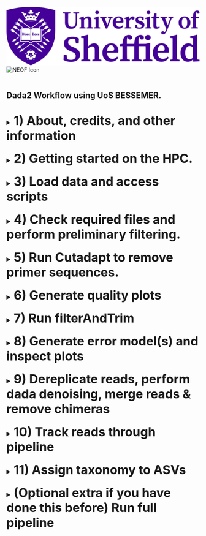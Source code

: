 <img src="images/shef_logo.png"
     alt="Sheffield University Icon"
     style="left; margin-right: 5px;" />
<img src="images/NEOF.png"
    alt="NEOF Icon"
    style="left; margin-right: 10px;" />
<br>
<br>
## Dada2 Workflow using UoS BESSEMER.
<br>
<font size="4">
<details><summary><font size="6"><b>1) About, credits, and other information</b></font></summary>
  <br>
  <br>
  This HPC tutorial is based largely upon the dada2 (v.1.8) tutorial published by
  Benjamin Callahan on the dada2 GitHub page
  (https://benjjneb.github.io/dada2/tutorial_1_8.html).

  The core of the data processing is identical to that in the above, with modifications
  to allow it to be easily run on a remote HPC system.

  Whilst it has been written for use with The University of Sheffield's
  [BESSEMER](https://docs.hpc.shef.ac.uk/en/latest/bessemer/index.html) system,
  the below should be applicable to any GNU/Linux based HPC system, with
  appropriate modification (your mileage may vary).

  Code which the user (that's you) must run is highlighted in a code block like this:
  ```
  I am code - you must run me
  ```
  Sometimes the desired output from a command is included in the code block as a comment.
  For example:
  ```
  Running this command
  # Should produce this output
  ```

  Filepaths within normal text are within single quote marks, like this:

  '/home/user/a_file_path'
  <br><br>
  Contact: Katy Maher //  kathryn.maher@sheffield.ac.uk
  </details>
<br>
<details><summary><font size="6"><b>2) Getting started on the HPC.</b></font></summary>
  <br>
  <br>
  <font size="4"><b>2.1) Access the HPC</b></font>
  <br>
  To access the BESSEMER high-performance computer (HPC) you must be connected
  to the university network - this can be achieved remotely by using the
  virtual private network (VPN) service.

  [Please see the university IT pages for details on how to connect to the VPN.](https://students.sheffield.ac.uk/it-services/vpn)

  Once connected to the VPN you also need to connect to the HPC using a secure shell (SSH)
  connection. This can be achieved using the command line on your system or a software package
  such as [MobaXterm](https://mobaxterm.mobatek.net/).

  [See the university pages for guidance on how to connect to the VPN](https://docs.hpc.shef.ac.uk/en/latest/hpc/index.html).

  <br>
  <font size="4"><b>2.2) Access a worker node on BESSEMER</b></font>
  <br>
  Once you have successfully logged into BESSEMER, you need to access a worker node:

  ```
  srun --pty bash -l
  ```
  You should see that the command prompt has changed from

  ```
  [<user>@bessemer-login2 ~]$
  ```
  to
  ```
  [<user>@bessemer-node001 ~]$
  ```
  ...where \<user\> is your The University of Sheffield (TUoS) IT username.

  
  <br>
  <font size="4"><b>2.3) Load the Genomics Software Repository</b></font>
  <br>
  The Genomics Software Repository contains several pre-loaded pieces of software
  useful for a range of genomics-based analyses, including this one.
  
  Type:
  ```
  source ~/.bash_profile
  ```
  
  Did you receive the following message when you accessed the worker node?
  ```
  Your account is set up to use the Genomics Software Repository
  ```

  If so, you are set up and do not need to do the following step.
  If not, enter the following:
  ```
  echo -e "if [[ -e '/usr/local/extras/Genomics' ]];\nthen\n\tsource /usr/local/extras/Genomics/.bashrc\nfi" >> $HOME/.bash_profile
  ```
  ...and then re-load your profile:
  ```
  source ~/.bash_profile
  ```
  Upon re-loading, you should see the message relating to the Genomics Software Repository above.

  
  <br>
  <font size="4"><b>2.4) Set up your conda profile</b></font>
  <br>
  If you have never run conda before on the Bessemer you might have to initialise your conda, to do this type:
  
  ```
  conda init bash
  ```
  
  You will then be asked to reopen your current shell. Log out and then back into Bessemer and then continue. 
  <br>
  
  <font size="4"><b>2.5) Running scripts on the HPC cluster</b></font>
  <br>
  Each step in the following workflow consist of two separate scripts; an R script (file extension: .R)
  and a shell script (file extension: .sh).
  <br>
  The R script contains the instructions to perform the dada2 analysis and by submitting it as a
  script rather than individual commands, as you may be used to doing in RStudio, we can run lots
  of steps in succession without requiring any additional input.
  <br>
  In order to submit a job to the high performance computing (HPC) cluster we need to wrap the R script
  up in a shell script - this script requests resources and adds our job into the queue.

  An example of a pair of these scripts can be seen in the 'scripts' directory

  ```
  ls scripts/01*
  scripts/01_remove_Ns.R  scripts/01_run_remove_Ns.sh
  ```

  To add our 'remove Ns' job to the job scheduler, we would submit the shell script using 'qsub'
  (don't do this yet, simply an example).

  ```
  ## EXAMPLE, DON'T RUN
  qsub scripts/01_run_remove_Ns.sh
  ```

  We could then view the job that we have submitted to the job queue using 'squeue'.

  ```
  squeue --me

  ```

  The job will then receive the allocated resources, the task will run, and the appropriate output files generated.
  In the following workflow, since the output from a particular step is often the input for the next step, you need
  to wait for each job to finish before submitting the next.
  You have the option to provide an email address to receive a notification when each job is complete.


  <br>
  <font size="4"><b>2.6) Passing command line arguments to a script</b></font>
  <br>
  As well as running the standardised dada2 scripts there are some parameters which will be unique to you, or
  your project. For example, these might be your primer sequences or trimming parameters.<br>

  To run a script with these extra parameters (termed 'arguments') we supply them on the command line with a 'flag'.
  For example, you might supply your email address to a script using the '-E' flag as

  ```
  a_demo_script.sh -E <user>@university.ac.uk
  ```
  </details>
  <br>

  <details><summary><font size="6"><b>3) Load data and access scripts</b></font></summary>
  <br>
  <br>
  <font size="4"><b>3.1) Create a working directory and load your data</b></font>
  <br>
  You should work in the directory '/fastdata' on BESSEMER as this allows shared access to your files
  and commands, useful for troubleshooting.

  Check if you already have a directory in '/fastdata' by running the command exactly as it appears below.

  ```
  ls /fastdata/$USER
  ```

  If you receive the message
  ```
  ls: cannot access /fastdata/<user>: No such file or directory
  ```
  Then you need to create a new folder in '/fastdata' using the command exactly as it appears below:

  ```
  mkdir -m 0755 /fastdata/$USER
  ```

  Create new subdirectories to keep your scripts, data files, and R objects organised:
  ```
  mkdir /fastdata/$USER/my_project
  mkdir /fastdata/$USER/my_project/scripts
  mkdir /fastdata/$USER/my_project/raw_data
  mkdir /fastdata/$USER/my_project/working_data
  mkdir /fastdata/$USER/my_project/R_objects
  ```
  <br>
  <font size="4"><b>3.2) Required data inputs</b></font>
  <br>
  For this workflow, you need to provide the raw, paired-end DNA sequence data
  and also a suitably formatted reference database applicable to your choice of metabarcoding
  marker.
  The dada2 authors maintain some correctly formatted databases at (https://benjjneb.github.io/dada2/training.html)
  although these are (currently) only suitable for 16S markers.
  <br>
  <br>
  <font size="4"><b>3.3) Load required data onto the HPC</b></font>
  If you have sequenced your samples with NEOF, and have been notified that your data
  has been received, then you should be able to find your data on the HPC server.

  Please talk to us about where you should copy your data from.

  If, for example, your data directory was called 'NBAF_project_010122', then you would
  copy it onto your raw_data directory with the following:
  ```
  cp -r /fastdata/bo4kma_shared/NBAF_project_010122/ /fastdata/$USER/my_project/raw_data/
  ```

  Alternatively, to copy data from your personal computer onto the HPC you need to use a file transfer
  application such as 'scp' (advanced), MobaXterm, or [FileZilla](https://filezilla-project.org/).
  Ensure to copy the data into your '/fastdata/<user>my_project/raw_data folder'.

  Run 'ls' on your 'raw_data' folder and you should see something like the following
  ```
  ls raw_data
  # sample1_S1_R1_001.fq.gz
  # sample1_S1_R2_001.fq.gz
  # sample2_S2_R1_001.fq.gz
  # sample2_S2_R2_001.fq.gz
  ```
  
  Make sure that you have removed any `tar.gz` files and any files labelled unclassified, e.g. `Unclassified_R1` `Unclassified_R2` 
  <br>

  <font size="4"><b>3.4) Data file naming convention</b></font>
  <br>
  The workflow assumes that the '/fastdata/<user>my_project/raw_data' directory contains sequence data that is:

  * Paired (two files per biological sample)

  * Demultiplexed

  * FASTQ format

  * (optional, but recommended) in the compressed .gz format

  Each pair of files relating to each biological sample should ideally have the following naming convention:
  <br>
  <i>(although any convention with consistent naming of R1 and R2 files is acceptable).</i>
  ```
  <sample_ID>_S<##>_R1_001.fastq.gz

  <sample_ID>_S<##>_R2_001.fastq.gz
  ```

  Where \<sample_ID\> is a unique identifier, and S<##> is a sample number (generally assigned by the sequencer itself).

  For example, a pair of files might look like this:

  ```
  SoilGB_S01_R1_001.fastq.gz

  SoilGB_S01_R2_001.fastq.gz
  ```

  <br><br>
  <font size="4"><b>3.5) Automatic detection of file extensions</b></font>
  <br>
  The scripts below attempt to determine which are your paired 'R1' files and
  which are the paired 'R2' files automatically based on their file names. During the
  first step (N-removal), a log file named something
  like "01_run_remove_Ns.o2658422" will be generated which contains the automatically
  detected extensions.
  <br><br>
  If the extensions automatically detected are correct, you do not need to do
  anything. If they are incorrect then you can override the automatic process
  by specifying the R1 extensions (-W) and the R2 (-P) extensions.
  <br><br> This automatic detection occurs throughout the workflow but you can
  specify the extensions at steps where they are required using -W and -P if necessary.
  <br>
  <br>
  <b><font size="4">3.6) Copy the dada2 R scripts</b></font>
  <br>
  Download the scripts from this github repository and then copy them into your scripts folder. You can then delete the github download.

  ```
  git clone "https://github.com/khmaher/HPC_dada2"
  cp HPC_dada2/scripts/* /fastdata/$USER/my_project/scripts
  rm -r HPC_dada2
  ```
  <br>
  </details>
<br>
<details><summary><font size="6"><b>4) Check required files and perform preliminary filtering.</font></b></summary>
  <br>
  <br>
  <font size="4"><b>4.1) Check files and activate R environment</b></font>
  <br>
  Ensure that:

  * you are in the 'my_project' directory

  * you have the 'raw_data', 'scripts', 'working_data', and 'R objects' directories present

  * the 'raw_data' directory contains your sequence files

  * the 'scripts' directory contains the R (.R files) and shell scripts (.sh files).

  ```
  pwd
  # /fastdata/$USER/my_project

  ls
  # raw_data  scripts   working_data  R_objects

  ls raw_data/
  # raw_input_file_S01_001_R1.fastq.gz
  # raw_input_file S01_001_R2.fastq.gz
  # [.... lots more data files here....]

  ls scripts/
  #00_run_full_pipeline.sh  
  #01_remove_Ns.R
  #01_run_remove_Ns.sh
  # [.... lots more data scripts here....]


  ```
  You should also be able to load the R environment without seeing any error messages:
  ```
  source ~/.bash_profile
  conda activate /usr/local/extras/Genomics/apps/mambaforge/envs/metabarcoding
  ```
  
  You should see the environment "metabarcoding" at the start of your terminal prompt, e.g. `(metabarcoding) [USERNAME@bessemer-node001]` 
  <br>
  If any of this is missing, go back to section 3 above and double check everything.
  <br>
  <br>
  <font size="4"><b>4.2 Remove reads with Ns</b></font>
  <br>
  Dada2 requires reads which do not contain any N characters. An N may be introduced
  into a sequence read when the sequencing software is unable to confidently basecall
  that position. This will likely be a small proportion of the sequence reads in the input
  files.

  <br><br>
  To perform the N removal, submit the '01_run_remove_Ns.sh' script as shown below.
  <br><br>
  <b>The command line arguments you must supply are:</b><br>
  - the directory of raw data files (-D)
  <br><br>
  <b>Optionally, you can also supply:</b><br>
  - an email address to receive notifications (-E flag).
  - the R1 specific file extension (-W)
  - the R2 specific file extension (-P)
  <br><br>

  ```
  qsub scripts/01_run_remove_Ns.sh -D raw_data/ -E user@university.ac.uk

  ```
  </details>
  <br>
  <details><summary><font size="6"><b>5) Run Cutadapt to remove primer sequences.</font></b></summary>
  <br>
  The next stage is to run Cutadapt on the data. <a href="https://cutadapt.readthedocs.io/en/stable/index.html">Cutadapt</a>
  is a tool for finding and removing primer sequences from next-generation sequencing data. First, a scan is performed to check for primers in the data, then Cutadapt is performed, and finally a further scan occurs to check that no primers remain.
  <br>
  Two files will be generated in the 'working_data' directory: "pre_trim_primer_counts.tsv" and post_trim_primer_counts.tsv, as well as the Cutadapt-processed sequence files in the directory 'working_data/cutadapt'.
  <br><br>
  To run cutadapt on the files, submit the '02_run_cutadapt.sh' script as shown below
  <br><br>
  <b>The command line arguments you must supply are:</b><br>
  - the directory of raw data (-D)<br>
  - the forward primer sequence (-F)<br>
  - the reverse primer sequence (-R)<br>
  <br>
  <b>Optionally, you can also supply:</b><br>
  - an email address to receive notifications (-E)<br>
  - a minimum read length (any processed reads shorter than this length are discarded) (-M)<br>
  - the number of occurrences of a primer to be trimmed (-N)<br><br>

  <b>Consider</b><br>
  Imposing a minimum length can stop cutadapt from generating sequences of length zero (suggested value: -M 10, default value: -M 0).<br><br>
  Allowing multiple occurrences of a primer to be trimmed is useful as a single read can sometimes contain multiple instances of the
  same adapter (suggested value: -N 2, default value: -N 1).
  <br><br>
  We have also included as a default the cutadapt command --discard-untrimmed. This tells cutadapt to discard any read where the primers haven’t been trimmed off. This is especially important for any dataset where the files contain sequences amplified using more than one primer set.
  <br><br>
  An example command is given below but you will need to replace the primer sequences with those suitable for your data.

  ```
  qsub scripts/02_run_cutadapt.sh -D raw_data/ -F CCTACGGGNGGCWGCAG -R GACTACHVGGGTATCTAATCC -M 10 -N 2 -E user@university.ac.uk
  ```

  Once Cutadapt has run you can check that it has successfull removed all the primer sequences from your reads.<br>
  Both before and after the Cutadapt run itself, the script counts occurrences of primer sequences in your data and
  deposits these read counts in the file 'working_data/02_pre_trim_primer_counts.tsv' and 'working_data/02_post_trim_primer_counts.tsv'.

  Check and compare the contents of these files:
  ```
  head working_data/02*
  ```

  If the 'pre' file contains lots of non-zero numbers, and the 'file' contains only zeroes, everything has worked correctly.
  Failing this you may need to re-run Cutadapt with different parameters (check your primer sequences, for instance).

  </details>
  <br>

  <details><summary><font size="6"><b>6) Generate quality plots</b></font></summary>

  Having trimmed the adapters from the reads, we can then generate quality plots.
  This allows us to see how
  the overall quality of the sequence data changes throughout the reads and will inform
  quality trimming parameters that we use later.
  <br><br>
  To generate quality plots, submit the '03_run_raw_quality_plots.sh' script as shown below.
  <br><br>
  <b>The command line arguments you must supply are:</b><br>
  - an email address to receive a pdf of the quality plots (-E)

  ```
  qsub scripts/03_run_raw_quality_plots.sh -E user@university.ac.uk

  ```
  Once the job has run, it may take a couple of minutes for the email containing the plots
  to arrive.
  </details>
  <br>

  <details><summary><font size="6"><b>7) Run filterAndTrim</b></font></summary>
  <br>
  From the quality plots generated earlier we need to determine some trimming parameters
  to apply to the raw data. <br>
  <br>
  You will likely notice that the quality scores
  decrease as the position in the read increases. You should determine a position in
  the read (I.e. a position on the x-axis) where the reads should be truncated. This
  will remove the lower quality data to the right of that position. The R1 and R2
  reads may need a different truncation value (often R2 needs to truncated to a
  shorter length).

  For example, in the example below the data quality declines rapidly at around
  position 160 in both the R1 and R2 reads. The truncation parameter for both should
  therefore be 160.

  <img src="images/trim_example.png"
       alt="Quality plots example"
       style="left; margin-right: 10px; width:700px;" />
  (Image credit: https://benjjneb.github.io/dada2/tutorial.html, distributed under a Creative Commons BY 4.0 licence.)

  <br>

  <b>A Note on optimising trimming parameters</b><br>
  You may want to run '04_filterAndTrim.sh' several times to optimise the various trimming parameters. You can choose to just process the first two sequence
  files (and receive the quality plots) for speed before applying your optimised parameters to the full dataset. To enable this "subset" mode, use the -U flag detailed below.
  <br><br>
  To perform the filter and trim step, submit the '04_run_filterAndTrim.sh' script as shown below.
  <br><br>
  <b>The command line arguments you must supply are:</b><br>
  - an email address to receive a pdf of the quality plots (-E)

  filterAndTrim will run using the default parameters if you don't submit any further optional parameters.

  <br>
  <b>Optionally, you can also supply:</b><br>
  - truncation length for the R1 forward read (-T flag)<br>
  - truncation length for the R2 reverse read (-S flag)<br>
  - maxEE for the R1 forward read (-G flag)<br>
  - maxEE for the R2 reverse read (-H flag)<br>
  - truncQ (-Q flag)<br>
  - minimum length (-L flag)<br>
  - apply filterAndTrim to a small subset of files (-U TRUE)<br>
  <br><br>

  The truncation parameters trim reads to a fixed maximum length specified by the user.
  MaxEE control the allowed number of expected errors in each read.
  truncQ truncates reads at the first instance of a base with less than or equal to the value specified by the user.
  Minimum length removes reads shorter than the value specified by the user.

  To just filter a subset of files, use set -U as TRUE, as in the example below.

  <br>

  More details about these dada2 trimming parameters can be found on the dada2
  [tutorial pages](https://benjjneb.github.io/dada2/tutorial_1_8.html).

  Submit the filterAndTrim job to the job scheduler, along the command line arguments with something similar to the following:

  ```
  qsub scripts/04_run_filterAndTrim.sh -T 240 -S 220 -G 2 -H 2 -Q 2 -L 50 -E user@university.ac.uk

  ## to filterAndTrim just a small subset of samples, set -U as TRUE:
  qsub scripts/04_run_filterAndTrim.sh -T 240 -S 220 -G 2 -H 2 -Q 2 -L 50 -U TRUE -E user@university.ac.uk
  ```
  <br>
  </details>
  <br>
  <details><summary><font size="6"><b>8) Generate error model(s) and inspect plots</b></font></summary>
  <br>

  For the dada2 error correction to run, dada2 must first model the error rates of the datasets using both the forward
  and reverse reads. Since each dataset is produced under unique conditions, it will also have a specific error-signature.

  To run the error modelling and produce plots showing the estimated error rates submit the '05_run_generate_error_model.sh' script as shown below.
  <br><br>
  <b>The command line arguments you must supply are:</b><br>
  - an email address to receive a pdf of the error model plots (-E)

  ```
  qsub scripts/05_run_generate_error_model.sh -E user@university.ac.uk
  ```

  The data in the plots show the error rates for the possible type of transition (A being mis-detected as T, G being mis-detected as C, etc.).
  The red line is the rate of substitution based on the quality score. The black line is the estimated error rate, and the black dots are the observed values.

  We expect to see the observed points match up with the estimated line. We also expect to see the overall error rate decrease with increasing quality score.

  </details>
  <br>
  <details><summary><font size="6"><b>9) Dereplicate reads, perform dada denoising, merge reads & remove chimeras</b></font></summary>
  <br>
  This step incorporates several of the dada2 processses:<br>

  - Reads are dereplicated (identical reads are collapsed together so save processing time later)<br><br>
  - The main dada2 denoising algorithm is applied to the reads (this is the all important identification of Amplicon Sequence Variants (ASVs))<br><br>
  - Reads are merged (paired end reads from the sequencer are merged using their overlap to produce a single, higher quality read)<br><br>
  - Chimeric reads are identified and removed.<br><br>
  <br>
  To perform the dereplication, denoising, read merging, and chimera removal step, submit the '06_run_derep_dada2_merge_remove_chimeras.sh' script as shown below.<br><br>
  <b>Optionally, you can supply:</b><br>
  - an email address to receive notifications (-E) <br>

  ```
  qsub scripts/06_run_derep_dada2_merge_remove_chimeras.sh -E user@university.ac.uk
  ```

  <br>
  </details>
  <br>
  <details><summary><font size="6"><b>10) Track reads through pipeline</b></font></summary>
  <br>
  Having applied quality trimming, dada2 denoising and chimera removal (amongst other processes), it is a good idea to track how many
  reads have been removed at each stage as this may allow the identification of any issues in the data.<br><br>
  To generate a table summarising the numbers of reads surviving each process, run the '07_run_sequence_tracking.sh' script as below:
  <br><br>
  <b>The command line arguments you must supply are:</b><br>
  - an email address to receive the read tracking table (-E)

  ```
  qsub scripts/07_run_sequence_tracking.sh -E user@university.ac.uk
  ```  

  </details>
  <br>
  <details><summary><font size="6"><b>11) Assign taxonomy to ASVs</b></font></summary><br><br>
  Now we have a set of ASVs, the final stage of the dada2 workflow is to assign a taxonomy to each ASV.
  Here, each ASV is compared to the reference database and assigned a taxonomy based on the closest sequence match.<br><br>

  To perform the taxonomy assignment step, submit the '08_run_assign_taxonomy.sh' script as shown below.<br><br>
  <b>The command line arguments you must supply are:</b><br>
  - an appropriate reference database (-B)
  <br><br>
  <b>Optionally, you can supply:</b><br>
  - an email address to the taxonomic assignments (-E) <br>

  ```
  qsub scripts/08_run_assign_taxonomy.sh -B /fastdata/bi1xgf/16S_databases/dada2_formatted_dbs/gg_13_5_dada_fmt.fa -E user@university.ac.uk

  ```  
  </details>
  <br>

  <details><summary><font size="6"><b>(Optional extra if you have done this before) Run full pipeline</b></font></summary>
  <br>
  You can run the full pipeline with a single command using the '00_run_full_pipeline.sh' script. The folder structure needs
  to be set up as if you were running the pipeline one step at a time.
  <br>
  <b>The command line arguments you must supply are:</b><br>
  - the directory of raw data (-D)<br>
  - an email address to receive notifications and plots (-E)<br>
  - the forward primer used to generate the amplicons (-F)<br>
  - the reverse primer used to generate the amplicons (-R)<br>
  - a correctly formatted fasta reference database to assign taxonomy to ASVs (-B)<br><br>

  <b>Optionally, you can also supply:</b><br>
  - the R1 specific section of file names (generally automatically detected) (-W)<br>
  - the R2 specific section of file names (generally automatically detected) (-P)<br>
  - the minimum length of a read allowed to pass Cutadapt (-M)<br>
  - the maximum number of occurrences of an adapter to be removed by Cutadapt (-N)<br>
  - truncation length for the R1 forward read used by filterAndTrim (-T flag)<br>
  - truncation length for the R2 reverse read used by filterAndTrim (-S flag)<br>
  - maxEE for the R1 forward read used by filterAndTrim (-G flag)<br>
  - maxEE for the R2 reverse read used by filterAndTrim (-H flag)<br>
  - truncQ used by filterAndTrim (-Q flag)<br>
  - minimum length used by filterAndTrim (-L flag)<br><br>

  Run the '00_run_full_pipeline.sh' script:

  ```
  qsub scripts/00_run_full_pipeline.sh -D raw_data/ -E user@university.ac.uk -F AGGTCTAGTA -R GTGATGCTAG -D my_ref_database.fa
  ```
  </details>
  </font>
